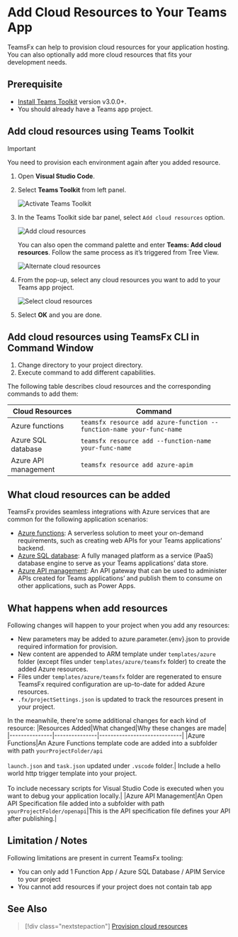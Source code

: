 # Add Cloud Resources to Your Teams App

TeamsFx can help to provision cloud resources for your application hosting. You can also optionally add more cloud resources that fits your development needs.

## Prerequisite

- [Install Teams Toolkit](https://marketplace.visualstudio.com/items?itemName=TeamsDevApp.ms-teams-vscode-extension) version v3.0.0+.
- You should already have a Teams app project.

## Add cloud resources using Teams Toolkit

> [!IMPORTANT]
> You need to provision each environment again after you added resource.

1. Open **Visual Studio Code**.
1. Select **Teams Toolkit** from left panel.

    ![Activate Teams Toolkit](../images/activate-teams-toolkit.png)

1. In the Teams Toolkit side bar panel, select `Add cloud resources` option.

    ![Add cloud resources](../images//add-cloud-resources.png)

    You can also open the command palette and enter **Teams: Add cloud resources**. Follow the same process as it’s triggered from Tree View.

    ![Alternate cloud resources](../images//alternate-cloud-resources.png)


1. From the pop-up, select any cloud resources you want to add to your Teams app project.

     ![Select cloud resources](../images//select-cloud-resources.png)

1. Select **OK** and you are done.

## Add cloud resources using TeamsFx CLI in Command Window

1. Change directory to your project directory.
1. Execute command to add different capabilities.

The following table describes cloud resources and the corresponding commands to add them:

|Cloud Resources|Command|
|---------------|----------|
| Azure functions|`teamsfx resource add azure-function --function-name your-func-name`|
| Azure SQL database|`teamsfx resource add --function-name your-func-name`|
| Azure API management|`teamsfx resource add azure-apim`|

## What cloud resources can be added

TeamsFx provides seamless integrations with Azure services that are common for the following application scenarios:

- [Azure functions](/azure/azure-functions/functions-overview): A serverless solution to meet your on-demand requirements, such as creating web APIs for your Teams applications’ backend.
- [Azure SQL database](/azure/azure-sql/database/sql-database-paas-overview): A fully managed platform as a service (PaaS) database engine to serve as your Teams applications’ data store.
- [Azure API management](/azure/azure-sql/database/sql-database-paas-overview): An API gateway that can be used to administer APIs created for Teams applications’ and publish them to consume on other applications, such as Power Apps.

## What happens when add resources

Following changes will happen to your project when you add any resources:

- New parameters may be added to azure.parameter.{env}.json to provide required information for provision.
- New content are appended to ARM template under `templates/azure` folder (except files under `templates/azure/teamsfx` folder) to create the added Azure resources.
- Files under `templates/azure/teamsfx` folder are regenerated to ensure TeamsFx required configuration are up-to-date for added Azure resources.
- `.fx/projectSettings.json` is updated to track the resources present in your project.

In the meanwhile, there're some additional changes for each kind of resource:
|Resources Added|What changed|Why these changes are made|
|---------------|---------------|-----------------------------|
|Azure Functions|An Azure Functions template code are added into a subfolder with path `yourProjectFolder/api`</br></br>`launch.json` and `task.json` updated under `.vscode` folder.| Include a hello world http trigger template into your project.</br></br> To include necessary scripts for Visual Studio Code is executed when you want to debug your application locally.|
|Azure API Management|An Open API Specification file added into a subfolder with path `yourProjectFolder/openapi`|This is the API specification file defines your API after publishing.|

## Limitation / Notes

Following limitations are present in current TeamsFx tooling:

- You can only add 1 Function App / Azure SQL Database / APIM Service to your project
- You cannot add resources if your project does not contain tab app

## See Also

> [!div class="nextstepaction"]
> [Provision cloud resources](provision.md)